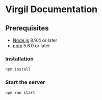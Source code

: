 # Virgil Documentation

##  Prerequisites

- [Node.js](https://nodejs.org/en/) 8.9.4 or later
- [npm](https://www.npmjs.com/) 5.6.0 or later

###  Installation

```bash
npm install
```

### Start the server

```bash
npm run start
```


